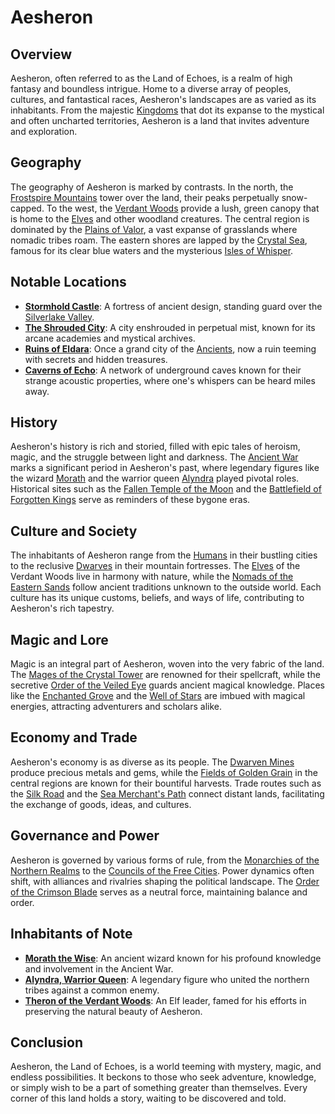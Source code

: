 # Aesheron

## Overview

Aesheron, often referred to as the Land of Echoes, is a realm of high fantasy and boundless intrigue. Home to a diverse array of peoples, cultures, and fantastical races, Aesheron's landscapes are as varied as its inhabitants. From the majestic [Kingdoms](Kingdoms.md) that dot its expanse to the mystical and often uncharted territories, Aesheron is a land that invites adventure and exploration.

## Geography

The geography of Aesheron is marked by contrasts. In the north, the [Frostspire Mountains](Frostspire%20Mountains.md) tower over the land, their peaks perpetually snow-capped. To the west, the [Verdant Woods](Verdant%20Woods.md) provide a lush, green canopy that is home to the [Elves](Elf.md) and other woodland creatures. The central region is dominated by the [Plains of Valor](Plains%20of%20Valor.md), a vast expanse of grasslands where nomadic tribes roam. The eastern shores are lapped by the [Crystal Sea](Crystal%20Sea.md), famous for its clear blue waters and the mysterious [Isles of Whisper](Isles%20of%20Whisper.md).

## Notable Locations

- **[Stormhold Castle](Stormhold%20Castle.md)**: A fortress of ancient design, standing guard over the [Silverlake Valley](Silverlake%20Valley.md).
- **[The Shrouded City](The%20Shrouded%20City.md)**: A city enshrouded in perpetual mist, known for its arcane academies and mystical archives.
- **[Ruins of Eldara](Ruins%20of%20Eldara.md)**: Once a grand city of the [Ancients](Ancients.md), now a ruin teeming with secrets and hidden treasures.
- **[Caverns of Echo](Caverns%20of%20Echo.md)**: A network of underground caves known for their strange acoustic properties, where one's whispers can be heard miles away.

## History

Aesheron's history is rich and storied, filled with epic tales of heroism, magic, and the struggle between light and darkness. The [Ancient War](Ancient%20War.md) marks a significant period in Aesheron's past, where legendary figures like the wizard [Morath](Morath.md) and the warrior queen [Alyndra](Alyndra.md) played pivotal roles. Historical sites such as the [Fallen Temple of the Moon](Fallen%20Temple%20of%20the%20Moon.md) and the [Battlefield of Forgotten Kings](Battlefield%20of%20Forgotten%20Kings.md) serve as reminders of these bygone eras.

## Culture and Society

The inhabitants of Aesheron range from the [Humans](Human.md) in their bustling cities to the reclusive [Dwarves](Dwarf.md) in their mountain fortresses. The [Elves](Elf.md) of the Verdant Woods live in harmony with nature, while the [Nomads of the Eastern Sands](Nomads%20of%20the%20Eastern%20Sands.md) follow ancient traditions unknown to the outside world. Each culture has its unique customs, beliefs, and ways of life, contributing to Aesheron's rich tapestry.

## Magic and Lore

Magic is an integral part of Aesheron, woven into the very fabric of the land. The [Mages of the Crystal Tower](Mages%20of%20the%20Crystal%20Tower.md) are renowned for their spellcraft, while the secretive [Order of the Veiled Eye](Order%20of%20the%20Veiled%20Eye.md) guards ancient magical knowledge. Places like the [Enchanted Grove](Enchanted%20Grove.md) and the [Well of Stars](Well%20of%20Stars.md) are imbued with magical energies, attracting adventurers and scholars alike.

## Economy and Trade

Aesheron's economy is as diverse as its people. The [Dwarven Mines](Dwarven%20Mines.md) produce precious metals and gems, while the [Fields of Golden Grain](Fields%20of%20Golden%20Grain.md) in the central regions are known for their bountiful harvests. Trade routes such as the [Silk Road](Silk%20Road.md) and the [Sea Merchant's Path](Sea%20Merchant's%20Path.md) connect distant lands, facilitating the exchange of goods, ideas, and cultures.

## Governance and Power

Aesheron is governed by various forms of rule, from the [Monarchies of the Northern Realms](Monarchies%20of%20the%20Northern%20Realms.md) to the [Councils of the Free Cities](Councils%20of%20the%20Free%20Cities.md). Power dynamics often shift, with alliances and rivalries shaping the political landscape. The [Order of the Crimson Blade](Order%20of%20the%20Crimson%20Blade.md) serves as a neutral force, maintaining balance and order.

## Inhabitants of Note

- **[Morath the Wise](Morath%20the%20Wise.md)**: An ancient wizard known for his profound knowledge and involvement in the Ancient War.
- **[Alyndra, Warrior Queen](Alyndra%2C%20Warrior%20Queen.md)**: A legendary figure who united the northern tribes against a common enemy.
- **[Theron of the Verdant Woods](Theron%20of%20the%20Verdant%20Woods.md)**: An Elf leader, famed for his efforts in preserving the natural beauty of Aesheron.

## Conclusion

Aesheron, the Land of Echoes, is a world teeming with mystery, magic, and endless possibilities. It beckons to those who seek adventure, knowledge, or simply wish to be a part of something greater than themselves. Every corner of this land holds a story, waiting to be discovered and told.